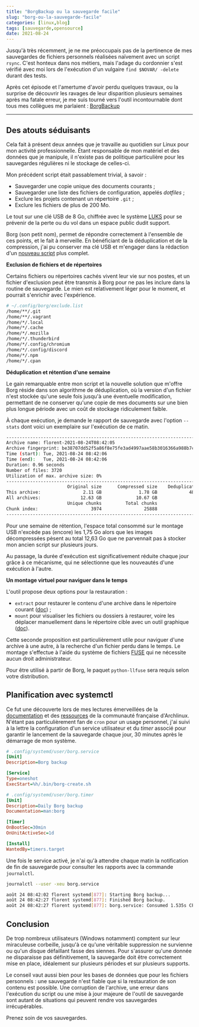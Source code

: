```yaml
---
title: "BorgBackup ou la sauvegarde facile"
slug: "borg-ou-la-sauvegarde-facile"
categories: [linux,blog]
tags: [sauvegarde,opensource]
date: 2021-08-24
---
```


Jusqu'à très récemment, je ne me préoccupais pas de la pertinence de mes 
sauvegardes de fichiers personnels réalisées naïvement avec un script `rsync`.
C'est honteux dans nos métiers, mais l'adage du cordonnier s'est vérifié avec
moi lors de l'exécution d'un vulgaire `find $NOVAR/ -delete` durant des tests.

Après cet épisode et l'amertume d'avoir perdu quelques travaux, ou la surprise
de découvrir les ravages de leur disparition plusieurs semaines après ma fatale
erreur, je me suis tourné vers l'outil incontournable dont tous mes collègues me
parlaient : [BorgBackup][1]

[1]: https://borgbackup.readthedocs.io/en/stable/

<!--more-->

---

## Des atouts séduisants

Cela fait à présent deux années que je travaille au quotidien sur Linux pour mon
activité professionnelle. Étant responsable de mon matériel et des données que
je manipule, il n'existe pas de politique particulière pour les sauvegardes
régulières ni le stockage de celles-ci.

Mon précédent script était passablement trivial, à savoir :

* Sauvegarder une copie unique des documents courants ;
* Sauvegarder une liste des fichiers de configuration, appelés _dotfiles_ ;
* Exclure les projets contenant un répertoire `.git` ;
* Exclure les fichiers de plus de 200 Mo.

Le tout sur une clé USB de 8 Go, chiffrée avec le système [LUKS][2] pour se
prévenir de la perte ou du vol dans un espace public dudit support.

[2]: https://fr.wikipedia.org/wiki/LUKS

Borg (son petit nom), permet de répondre correctement à l'ensemble de ces
points, et le fait à merveille.  En bénéficiant de la déduplication et de la
compression, j'ai pu conserver ma clé USB et m'engager dans la rédaction d'un
[nouveau script][3] plus complet.

[3]: https://gist.github.com/fljdin/de46c7c8d18cc37e591cb8364ecf8eef

**Exclusion de fichiers et de répertoires**

Certains fichiers ou répertoires cachés vivent leur vie sur nos postes, et un
fichier d'exclusion peut être transmis à Borg pour ne pas les inclure dans la
routine de sauvegarde. Le mien est relativement léger pour le moment, et
pourrait s'enrichir avec l'expérience.

```sh
# ~/.config/borg/exclude.list 
/home/**/.git
/home/**/.vagrant
/home/*/.local
/home/*/.cache
/home/*/.mozilla
/home/*/.thunderbird
/home/*/.config/chromium
/home/*/.config/discord
/home/*/.npm
/home/*/.cpan
```
**Déduplication et rétention d'une semaine**

Le gain remarquable entre mon script et la nouvelle solution que m'offre Borg
réside dans son algorithme de déduplication, où la version d'un fichier n'est
stockée qu'une seule fois jusqu'à une éventuelle modification, permettant de ne
conserver qu'une copie de mes documents sur une bien plus longue période avec
un coût de stockage ridiculement faible.

À chaque exécution, je demande le rapport de sauvegarde avec l'option `--stats`
dont voici un exemplaire sur l'exécution de ce matin.

```sh
------------------------------------------------------------------------------
Archive name: florent-2021-08-24T08:42:05
Archive fingerprint: be38707dd52f5a86f8e75fe3ad4997aae58b3016366a988b7cb37ce3b
Time (start): Tue, 2021-08-24 08:42:06
Time (end):   Tue, 2021-08-24 08:42:06
Duration: 0.96 seconds
Number of files: 3720
Utilization of max. archive size: 0%
------------------------------------------------------------------------------
                       Original size      Compressed size    Deduplicated size
This archive:                2.11 GB              1.78 GB            480.51 kB
All archives:               12.63 GB             10.67 GB              1.75 GB
                       Unique chunks         Total chunks
Chunk index:                    3974                25888
------------------------------------------------------------------------------
```

Pour une semaine de rétention, l'espace total consommé sur le montage USB
n'excède pas (encore) les 1,75 Go alors que les images décompressées pèsent au
total 12,63 Go que ne parvennait pas à stocker mon ancien script sur plusieurs
jours.

Au passage, la durée d'exécution est significativement réduite chaque jour grâce
à ce mécanisme, qui ne sélectionne que les nouveautés d'une exécution à l'autre.

**Un montage virtuel pour naviguer dans le temps**

L'outil propose deux options pour la restauration :

* `extract` pour restaurer le contenu d'une archive dans le répertoire courant 
([doc][5]) ;
* `mount` pour visualiser les fichiers ou dossiers à restaurer, voire les
déplacer manuellement dans le répertoire cible avec un outil graphique
([doc][6]).

[5]: https://borgbackup.readthedocs.io/en/stable/usage/extract.html
[6]: https://borgbackup.readthedocs.io/en/stable/usage/mount.html

Cette seconde proposition est particulièrement utile pour naviguer d'une archive
à une autre, à la recherche d'un fichier perdu dans le temps. Le montage
s'effectue à l'aide du système de fichiers [FUSE][7] qui ne nécessite aucun
droit administrateur.

[7]: https://www.kernel.org/doc/html/latest/filesystems/fuse.html

Pour être utilisé à partir de Borg, le paquet `python-llfuse` sera requis selon
votre distribution.

## Planification avec systemctl

Ce fut une découverte lors de mes lectures émerveillées de la [documentation][3]
et des [ressources][4] de la communauté française d'Archlinux. N'étant pas
particulièrement fan de `cron` pour un usage personnel, j'ai suivi à la lettre
la configuration d'un service utilisateur et du _timer_ associé pour garantir le
lancement de la sauvegarde chaque jour, 30 minutes après le démarrage de mon
système.

[3]: https://borgbackup.readthedocs.io/en/stable/quickstart.html#automating-backups
[4]: https://wiki.archlinux.org/title/Borg_backup_(Fran%C3%A7ais)

```ini
# .config/systemd/user/borg.service
[Unit]
Description=Borg backup

[Service]
Type=oneshot
ExecStart=%h/.bin/borg-create.sh
```
```ini
# .config/systemd/user/borg.timer
[Unit]
Description=Daily Borg backup
Documentation=man:borg

[Timer]
OnBootSec=30min
OnUnitActiveSec=1d

[Install]
WantedBy=timers.target
```

Une fois le service activé, je n'ai qu'à attendre chaque matin la notification
de fin de sauvegarde pour consulter les rapports avec la commande `journalctl`.

```sh
journalctl --user -xeu borg.service
```
```sh
août 24 08:42:02 florent systemd[877]: Starting Borg backup...
août 24 08:42:27 florent systemd[877]: Finished Borg backup.
août 24 08:42:27 florent systemd[877]: borg.service: Consumed 1.535s CPU time.
```

## Conclusion

De trop nombreux utilisateurs (Windows notamment) comptent sur leur miraculeuse
corbeille, jusqu'à ce qu'une véritable suppression ne survienne ou qu'un disque
défaillant fasse des siennes. Pour s'assurer qu'une donnée ne disparaisse pas
définitivement, la sauvegarde doit être correctement mise en place, idéalement
sur plusieurs périodes et sur plusieurs supports.

Le conseil vaut aussi bien pour les bases de données que pour les fichiers
personnels : une sauvegarde n'est fiable que si la restauration de son
contenu est possible. Une corruption de l'archive, une erreur dans l'exécution
du script ou une mise à jour majeure de l'outil de sauvegarde sont autant de
situations qui peuvent rendre vos sauvegardes irrécupérables.

Prenez soin de vos sauvegardes.
